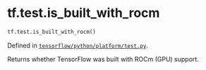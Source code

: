 <div itemscope itemtype="http://developers.google.com/ReferenceObject">
<meta itemprop="name" content="tf.test.is_built_with_rocm" />
<meta itemprop="path" content="Stable" />
</div>

# tf.test.is_built_with_rocm

``` python
tf.test.is_built_with_rocm()
```



Defined in [`tensorflow/python/platform/test.py`](/code/stable/tensorflow/python/platform/test.py).

Returns whether TensorFlow was built with ROCm (GPU) support.